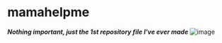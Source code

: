 # mamahelpme
_**Nothing important, just the 1st repository file I've ever made**_
![image](https://github.com/user-attachments/assets/c0ce183e-2395-4592-b4d9-95281a1048ee)
